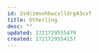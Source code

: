 ```yaml
---
id: 2sdczmvohbwcxlldrg43cvf
title: Otherling
desc: ""
updated: 1721729555479
created: 1721729554157
---
```

